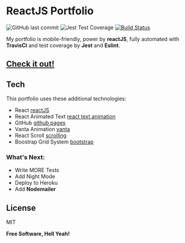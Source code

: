 # ReactJS Portfolio

![GitHub last commit](https://img.shields.io/github/last-commit/lfernandez79/reactPortfolio?logo=github)
![Jest Test Coverage](https://img.shields.io/badge/Jest-coverage-green?style=flat-square&logo=jest)
[![Build Status](https://travis-ci.com/lfernandez79/reactPortfolio.svg?branch=master)](https://travis-ci.com/lfernandez79/reactPortfolio)

My portfolio is mobile-friendly, power by **reactJS**, fully automated with **TravisCI** and test coverage by **Jest** and **Eslint**.

[Check it out!](https://lfernandez79.github.io/reactPortfolio/)
--

## Tech

This portfolio uses these additional technologies:

- React [reactJS](https//:reactjs.org) 
- React Animated Text [react text animation](https://www.npmjs.compackage/react-animated-text)
- GitHub [github pages](https://github.com)
- Vanta Animation [vanta](https://www.vantajs.com/)
- React Scroll [scrolling](https://www.npmjs.com/package/react-scroll)
- Boostrap Grid System [bootstrap](https://getbootstrap.com/docs/4.0/layout/grid/)

### What's Next:

 - Write MORE Tests
 - Add Night Mode
 - Deploy to Heroku
 - Add **Nodemailer**

License
----
MIT

**Free Software, Hell Yeah!**